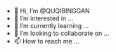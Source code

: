- 👋 Hi, I’m @QUQIBINGGAN
- 👀 I’m interested in ...
- 🌱 I’m currently learning ...
- 💞️ I’m looking to collaborate on ...
- 📫 How to reach me ...

<!---
QUQIBINGGAN/QUQIBINGGAN is a ✨ special ✨ repository because its `README.md` (this file) appears on your GitHub profile.
You can click the Preview link to take a look at your changes.
--->
